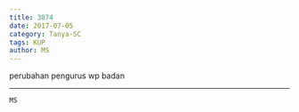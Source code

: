 ```yaml
---
title: 3874
date: 2017-07-05
category: Tanya-SC
tags: KUP
author: MS
---
```


perubahan pengurus wp badan

---



`MS`
